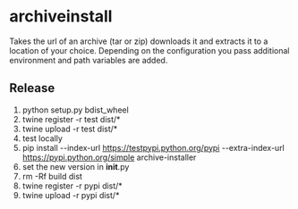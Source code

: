 # archiveinstall

Takes the url of an archive (tar or zip) downloads it and extracts it to a location of your choice.
Depending on the configuration you pass additional environment and path variables are added.

## Release
1. python setup.py bdist_wheel
1. twine register -r test dist/*
1. twine upload -r test dist/*
1. test locally
1. pip install --index-url https://testpypi.python.org/pypi --extra-index-url https://pypi.python.org/simple archive-installer
1. set the new version in __init__.py
1. rm -Rf build dist
1. twine register -r pypi dist/*
1. twine upload -r pypi dist/*